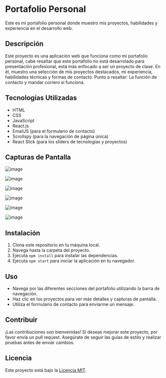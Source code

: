 # Portafolio Personal

Este es mi portafolio personal donde muestro mis proyectos, habilidades y experiencia en el desarrollo web. 

## Descripción

Este proyecto es una aplicación web que funciona como mi portafolio personal, cabe resaltar que este portafolio no está desarrolado para presentación profesional, está más enfocado a ser un proyecto de clase. En él, muestro una selección de mis proyectos destacados, mi experiencia, habilidades técnicas y formas de contacto. 
Punto a resaltar: La función de contacto y mandar correro si funciona. 

## Tecnologías Utilizadas

- HTML
- CSS
- JavaScript
- React.js
- EmailJS (para el formulario de contacto)
- Scrollspy (para la navegación de página única)
- React Slick (para los sliders de tecnologías y proyectos)

## Capturas de Pantalla

![image](https://github.com/OscarEscriba/TareasSTWOscarEscriba21474/assets/128449179/28df34fb-4c06-4d51-94f8-a043c305c4c3)

![image](https://github.com/OscarEscriba/TareasSTWOscarEscriba21474/assets/128449179/94b9ae34-0958-47ce-ac9d-a3bf903269f4)

![image](https://github.com/OscarEscriba/TareasSTWOscarEscriba21474/assets/128449179/fcd8dd38-4ffb-40d9-8ba3-9005feb09b0f)

![image](https://github.com/OscarEscriba/TareasSTWOscarEscriba21474/assets/128449179/b08f3f99-17d1-4918-8866-a67ee86459a2)

![image](https://github.com/OscarEscriba/TareasSTWOscarEscriba21474/assets/128449179/05d77efd-3390-4275-96da-b732300e965d)

![image](https://github.com/OscarEscriba/TareasSTWOscarEscriba21474/assets/128449179/adbc8a64-dd9a-4617-89aa-1631406e3219)

## Instalación

1. Clona este repositorio en tu máquina local.
2. Navega hasta la carpeta del proyecto.
3. Ejecuta `npm install` para instalar las dependencias.
4. Ejecuta `npm start` para iniciar la aplicación en tu navegador.

## Uso

- Navega por las diferentes secciones del portafolio utilizando la barra de navegación.
- Haz clic en los proyectos para ver más detalles y capturas de pantalla.
- Utiliza el formulario de contacto para enviarme un mensaje.

## Contribuir

¡Las contribuciones son bienvenidas! Si deseas mejorar este proyecto, por favor envía un pull request. Asegúrate de seguir las guías de estilo y realizar pruebas antes de enviar cambios.

## Licencia

Este proyecto está bajo la [Licencia MIT](https://opensource.org/licenses/MIT).

